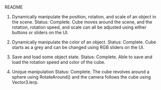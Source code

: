 README
1. Dynamically manipulate the position, rotation, and scale of an object in the scene.
    Status: Complete.
    Cube moves around the scene, and the rotation, rotation speed, and scale can all be adjusted using either buttons or sliders on the UI.

2. Dynamically manipulate the color of an object.
    Status: Complete. 
    Cube starts as a grey and can be changed using RGB sliders on the UI.

3. Save and load some object state.
    Status: Complete.
    Able to save and load the rotation speed and color of the cube.

4. Unique manipulation
    Status: Complete.
    The cube revolves around a sphere using RotateAround() and the camera follows the cube using Vector3.lerp.
